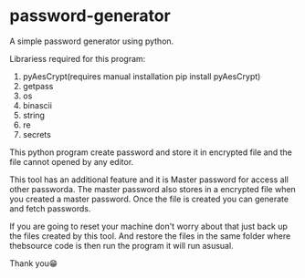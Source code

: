 # password-generator
A simple password generator using python.

Librariess required for this program:
  1. pyAesCrypt(requires manual installation pip install pyAesCrypt)
  2. getpass
  3. os
  4. binascii
  5. string
  6. re
  7. secrets

This python program create password and store it in encrypted file and the file cannot opened by any editor. 

This tool has an additional feature and it is Master password for access all other passworda. The master password also stores in a encrypted file when you created a master password. Once the file is created you can generate and fetch passwords.

If you are going to reset your machine don't worry about that just back up the files created by this tool. And restore the files in the same folder where thebsource code is then run the program it will run asusual. 



Thank you😁

